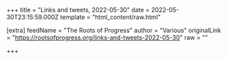 
+++
title = "Links and tweets, 2022-05-30"
date = 2022-05-30T23:15:59.000Z
template = "html_content/raw.html"

[extra]
feedName = "The Roots of Progress"
author = "Various"
originalLink = "https://rootsofprogress.org/links-and-tweets-2022-05-30"
raw = ""

+++

